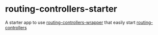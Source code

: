 # routing-controllers-starter
A starter app to use [routing-controllers-wrapper](https://github.com/BenjD90/routing-controllers-wrapper) that easily start [routing-controllers](https://github.com/typestack/routing-controllers)
